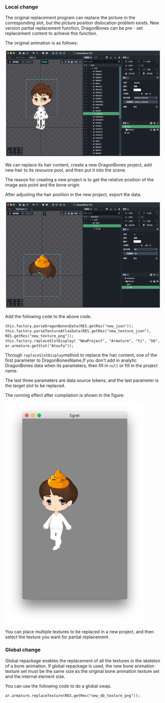 ### Local change

The original replacement program can replace the picture in the corresponding slot, but the picture position dislocation problem exists. New version partial replacement function, DragonBones can be pre - set replacement content to achieve this function.

The original animation is as follows:

![](577f7e442a524.png)

We can replace its hair content, create a new DragonBones project, add new hair to its resource pool, and then put it into the scene.

The reason for creating a new project is to get the relative position of the image axis point and the bone origin.

After adjusting the hair position in the new project, export the data.

![](577f7e4445bba.png)

Add the following code to the above code.

```
this.factory.parseDragonBonesData(RES.getRes("new_json"));
this.factory.parseTextureAtlasData(RES.getRes("new_texture_json"), RES.getRes("new_texture_png"));
this.factory.replaceSlotDisplay( "NewProject", "Armature", "ti", "bb", ar.armature.getSlot("Atoufa"));
```

Through `replaceSlotDisplay`method to replace the hair content, one of the first parameter to DragonBonesName,If you don't add in analytic DragonBones data when its parameters, then fill in `null` or fill in the project name.

The last three parameters are data source tokens, and the last parameter is the target slot to be replaced.

The running effect after compilation is shown in the figure:

![](577f7e4460b84.png)

You can place multiple textures to be replaced in a new project, and then select the texture you want for partial replacement.

###  Global change

Global repackage enables the replacement of all the textures in the skeleton of a bone animation. If global repackage is used, the new bone animation texture set must be the same size as the original bone animation texture set and the internal element size.

 You can use the following code to do a global swap.

```
ar.armature.replaceTexture(RES.getRes("new_db_texture_png"));
```